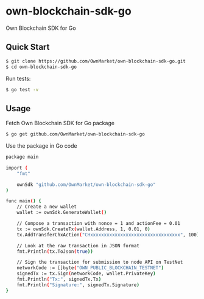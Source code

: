 # own-blockchain-sdk-go

Own Blockchain SDK for Go

## Quick Start

```bash
$ git clone https://github.com/OwnMarket/own-blockchain-sdk-go.git
$ cd own-blockchain-sdk-go
```

Run tests:
```bash
$ go test -v
```

## Usage

Fetch Own Blockchain SDK for Go package

```bash
$ go get github.com/OwnMarket/own-blockchain-sdk-go
```

Use the package in Go code

```bash
package main

import (
	"fmt"

	ownSdk "github.com/OwnMarket/own-blockchain-sdk-go"
)

func main() {
	// Create a new wallet
	wallet := ownSdk.GenerateWallet()

	// Compose a transaction with nonce = 1 and actionFee = 0.01
	tx := ownSdk.CreateTx(wallet.Address, 1, 0.01, 0)
	tx.AddTransferChxAction("CHxxxxxxxxxxxxxxxxxxxxxxxxxxxxxxxxx", 100) // Transfer 100 CHX to CHxxx... address.

	// Look at the raw transaction in JSON format
	fmt.Println(tx.ToJson(true))

	// Sign the transaction for submission to node API on TestNet
	networkCode := []byte("OWN_PUBLIC_BLOCKCHAIN_TESTNET")
	signedTx := tx.Sign(networkCode, wallet.PrivateKey)
	fmt.Println("Tx:", signedTx.Tx)
	fmt.Println("Signature:", signedTx.Signature)
}
```

